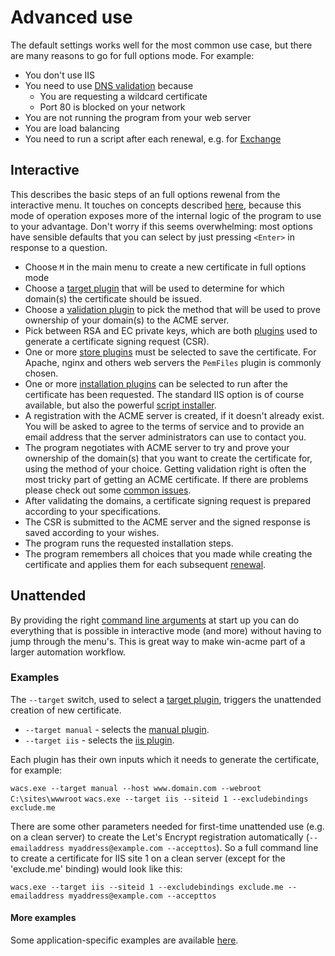 ﻿---
sidebar: manual
---

# Advanced use
The default settings works well for the most common use case, but there are many 
reasons to go for full options mode. For example:
- You don't use IIS
- You need to use [DNS validation](/reference/plugins/validation/dns) because
	- You are requesting a wildcard certificate
	- Port 80 is blocked on your network
- You are not running the program from your web server
- You are load balancing
- You need to run a script after each renewal, e.g. for [Exchange](/manual/advanced-use/examples/exchange)

## Interactive
This describes the basic steps of an full options rewenal from the interactive menu. It touches 
on concepts described [here](/reference/plugins/), because this mode of operation 
exposes more of the internal logic of the program to use to your advantage. Don't worry if
this seems overwhelming: most options have sensible defaults that you can select by just 
pressing `<Enter>` in response to a question.

- Choose `M` in the main menu to create a new certificate in full options mode
- Choose a [target plugin](/reference/plugins/target/) that will be used 
  to determine for which domain(s) the certificate should be issued.
- Choose a [validation plugin](/reference/plugins/validation/) to pick the
  method that will be used to prove ownership of your domain(s) to the ACME server.
- Pick between RSA and EC private keys, which are both [plugins](/reference/plugins/csr/) 
  used to generate a certificate signing request (CSR).
- One or more [store plugins](/reference/plugins/store/) must be selected to save
  the certificate. For Apache, nginx and others web servers the `PemFiles` plugin is commonly 
  chosen.
- One or more [installation plugins](/reference/plugins/installation/) can be selected 
  to run after the certificate has been requested. The standard IIS option is of course available, 
  but also the powerful [script installer](/reference/plugins/installation/script).
- A registration with the ACME server is created, if it doesn't already exist. You will be 
  asked to agree to the terms of service and to provide an email address that the server 
  administrators can use to contact you.
- The program negotiates with ACME server to try and prove your ownership of the domain(s) that you want to 
  create the certificate for, using the method of your choice. Getting validation right is often the most tricky 
  part of getting an ACME certificate. If there are problems please check out some 
  [common issues](/manual/validation-problems).
- After validating the domains, a certificate signing request is prepared according to 
  your specifications.
- The CSR is submitted to the ACME server and the signed response is saved according to your wishes.
- The program runs the requested installation steps.
- The program remembers all choices that you made while creating the certificate and applies them 
for each subsequent [renewal](/manual/automatic-renewal).

## Unattended
By providing the right [command line arguments](/reference/cli) at start up you can do 
everything that is possible in interactive mode (and more) without having to jump through the menu's.
This is great way to make win-acme part of a larger automation workflow.

### Examples
The `--target` switch, used to select a [target plugin](/reference/plugins/target/), 
triggers the unattended creation of new certificate.

- `--target manual` - selects the [manual plugin](/reference/plugins/target/manual).
- `--target iis` - selects the [iis plugin](/reference/plugins/target/iis).

Each plugin has their own inputs which it needs to generate the certificate, for example:

```wacs.exe --target manual --host www.domain.com --webroot C:\sites\wwwroot```
```wacs.exe --target iis --siteid 1 --excludebindings exclude.me```

There are some other parameters needed for first-time unattended use (e.g. on a clean server) 
to create the Let's Encrypt registration automatically (```--emailaddress myaddress@example.com --accepttos```). 
So a full command line to create a certificate for IIS site 1 on a clean server (except for 
the 'exclude.me' binding) would look like this:

```wacs.exe --target iis --siteid 1 --excludebindings exclude.me --emailaddress myaddress@example.com --accepttos```

#### More examples
Some application-specific examples are available [here](/manual/advanced-use/examples).
